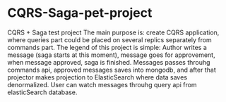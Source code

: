 # CQRS-Saga-pet-project
CQRS + Saga test project 
The main purpose is: create CQRS application, where queries part could be placed on several replics separately from commands part.
The legend of this project is simple: Author writes a message (saga starts at this moment), message goes for approvement, when message approved, saga is finished. 
Messages passes throuhg commands api, approved messages saves into mongodb, and after that projector makes projection to ElasticSearch where data saves denormalized.
User can watch messages throuhg query api from elasticSearch database.
